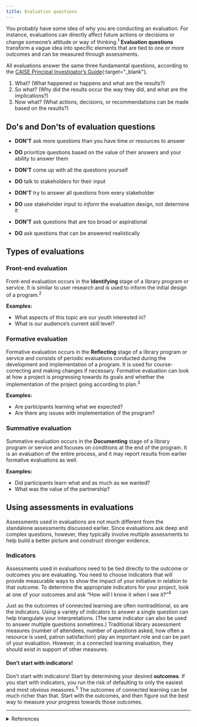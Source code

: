 ```yaml
---
title: Evaluation questions
---
```


You probably have some idea of why you are conducting an evaluation. For instance, evaluations can directly affect future actions or decisions or change someone’s attitude or way of thinking.<sup>1</sup> **Evaluation questions** transform a vague idea into specific elements that are tied to one or more outcomes and can be measured through assessments.

All evaluations answer the same three fundamental questions, according to the [CAISE Principal Investigator’s Guide](http://www.informalscience.org/evaluation/pi-guide){:target="_blank"}.

1. What? (What happened or happens and what are the results?)
2. So what? (Why did the results occur the way they did, and what are the implications?)
3. Now what? (What actions, decisions, or recommendations can be made based on the results?)

## Do's and Don'ts of evaluation questions

- **DON'T** ask more questions than you have time or resources to answer
- **DO** prioritize questions based on the value of their answers and your ability to answer them

- **DON'T** come up with all the questions yourself	
- **DO** talk to stakeholders for their input


- **DON'T** try to answer all questions from every stakeholder	
- **DO** use stakeholder input to _inform_ the evaluation design, not determine it

- **DON'T** ask questions that are too broad or aspirational	
- **DO** ask questions that can be answered realistically


## Types of evaluations

### Front-end evaluation

Front-end evaluation occurs in the **Identifying** stage of a library program or service. It is similar to  user research and is used to inform the initial design of a program.<sup>2</sup>

**Examples:** 
- What aspects of this topic are our youth interested in?
- What is our audience’s current skill level?

### Formative evaluation

Formative evaluation occurs in the **Reflecting** stage of a library program or service and consists of periodic evaluations conducted during the development and implementation of a program. It is used for course-correcting and making changes if necessary. Formative evaluation can look at how a project is progressing towards its goals and whether the implementation of the project going according to plan.<sup>3</sup>

**Examples:**
- Are participants learning what we expected?
- Are there any issues with implementation of the program?

### Summative evaluation

Summative evaluation occurs in the **Documenting** stage of a library program or service and focuses on conditions at the end of the program. It is an evaluation of the entire process, and it may report results from earlier formative evaluations as well. 	

**Examples:**
- Did participants learn what and as much as we wanted?
- What was the value of the partnership?


## Using assessments in evaluations

Assessments used in evaluations are not much different from the standalone assessments discussed earlier. Since evaluations ask deep and complex questions, however, they typically involve multiple assessments to help build a better picture and construct stronger evidence. 

### Indicators
Assessments used in evaluations need to be tied directly to the outcome or outcomes you are evaluating. You need to choose indicators that will provide measurable ways to show the impact of your initiative in relation to that outcome. To determine the appropriate indicators for your project, look at one of your outcomes and ask “How will I know it when I see it?”<sup>4</sup>

Just as the outcomes of connected learning are often nontraditional, so are the indicators. Using a variety of indicators to answer a single question can help triangulate your interpretations. (The same indicator can also be used to answer multiple questions sometimes.) Traditional library assessment measures (number of attendees, number of questions asked, how often a resource is used, patron satisfaction) play an important role and can be part of your evaluation. However, in a connected learning evaluation, they should exist in support of other measures.

#### Don’t start with indicators!

Don’t start with indicators! Start by determining your desired **outcomes**. If you start with indicators, you run the risk of defaulting to only the easiest and most obvious measures.<sup>5</sup> The outcomes of connected learning can be much richer than that. Start with the outcomes, and then figure out the best way to measure your progress towards those outcomes. 


---

<details markdown="1">
	<summary>References</summary>
	1. <a href="http://search.credoreference.com/content/entry/sageeval/evaluation_use/" target="_blank">Evaluation Use</a>, by Marvin C. Alkin, in the <a href="http://search.credoreference.com/content/title/sageeval/)" target="_blank">Encyclopedia of Evaluation</a>.
	2. <a href="http://www.informalscience.org/evaluation/pi-guide" target="_blank">Principal Investigator’s Guide: Managing Evaluation in Informal STEM Education Projects</a>, by R. Bonney, K. Ellenbogen, L. Goodyear, & R. Hellenga, p. 13, 16, 61. Center for Advancement of Informal Science Education, 2001.
	3. The <a href="http://www.informalscience.org/sites/default/files/TheUserFriendlyGuide.pdf" target="_blank">2010 User-Friendly Handbook for Project Evaluation</a>, pp. 8-9, by J. F. Westat. National Science Foundation, 2010.
	4. <a href="http://www.informalscience.org/evaluation/pi-guide" target="_blank">Principal Investigator’s Guide: Managing Evaluation in Informal STEM Education Projects</a>, by R. Bonney, K. Ellenbogen, L. Goodyear, & R. Hellenga, p. 51. Center for Advancement of Informal Science Education, 2001.
	5. <a href="https://dmlcommons.net/wp-content/uploads/2015/12/Kellog-2006.pdf" target="_blank">W. K. Kellogg Foundation Evaluation Handbook</a>, p. 33.
</details>